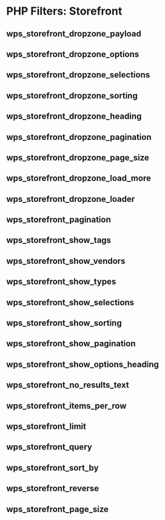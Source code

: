 # PHP Filters: Storefront

## wps_storefront_dropzone_payload

## wps_storefront_dropzone_options

## wps_storefront_dropzone_selections

## wps_storefront_dropzone_sorting

## wps_storefront_dropzone_heading

## wps_storefront_dropzone_pagination

## wps_storefront_dropzone_page_size

## wps_storefront_dropzone_load_more

## wps_storefront_dropzone_loader

## wps_storefront_pagination

## wps_storefront_show_tags

## wps_storefront_show_vendors

## wps_storefront_show_types

## wps_storefront_show_selections

## wps_storefront_show_sorting

## wps_storefront_show_pagination

## wps_storefront_show_options_heading

## wps_storefront_no_results_text

## wps_storefront_items_per_row

## wps_storefront_limit

## wps_storefront_query

## wps_storefront_sort_by

## wps_storefront_reverse

## wps_storefront_page_size
